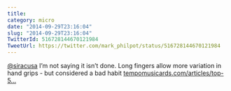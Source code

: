 ```yaml
---
title: 
category: micro
date: "2014-09-29T23:16:04"
slug: "2014-09-29T23:16:04"
TwitterId: 516728144670121984
TweetUrl: https://twitter.com/mark_philpot/status/516728144670121984
---
```


[@siracusa](https://twitter.com/siracusa) I’m not saying it isn’t done. Long
fingers allow more variation in hand grips - but considered a bad habit
[tempomusicards.com/articles/top-5…](http://www.tempomusicards.com/articles/top-5-bad-habits-to-avoid-when-learning-guitar/)
